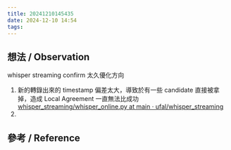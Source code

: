 ```yaml
---
title: 20241210145435
date: 2024-12-10 14:54
tags:
---
```


## 想法 / Observation
whisper streaming confirm 太久優化方向
1. 新的轉錄出來的 timestamp 偏差太大，導致於有一些 candidate 直接被拿掉，造成 Local Agreement 一直無法比成功[whisper_streaming/whisper_online.py at main · ufal/whisper_streaming](https://github.com/ufal/whisper_streaming/blob/main/whisper_online.py#L265)
2. 

## 參考 / Reference



